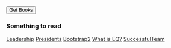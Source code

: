 <div>
  <button id="getBooks" class="btn btn-lg btn-success" type="button"> Get Books </button>
</div>

<div>
  <ol id='bar'>
  </ol>
</div>


### Something to read

<a class="btn btn-info btn-sm" href="../markdown/leadership.html" role="button">Leadership</a> 
<a class="btn btn-primary btn-sm" href="../mappingDB/presidents.html" role="button">Presidents</a>
<a class="btn btn-success btn-sm" href="../bootstrap/bootstrap-demo02.html" role="button">Bootstrap2</a> 
<a class="btn btn-warning btn-sm" href="../markdown/EQ_QnA.html" role="button">What is EQ?</a>
<a class="btn btn-danger btn-sm" href="../markdown/successfulTeam.html" role="button">SuccessfulTeam</a>

